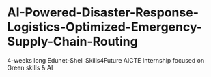 # AI-Powered-Disaster-Response-Logistics-Optimized-Emergency-Supply-Chain-Routing
4-weeks long Edunet-Shell Skills4Future AICTE Internship focused on Green skills &amp; AI  
